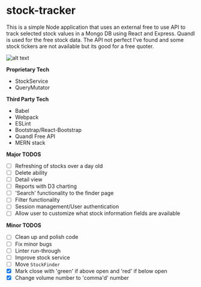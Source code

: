 # stock-tracker

This is a simple Node application that uses an external free to use API to track selected stock values in a Mongo DB using React and Express. Quandl is used for the free stock data. The API not perfect I've found and some stock tickers are not available but its good for a free quoter.

![alt text](https://s3-us-west-2.amazonaws.com/bwheel181-s3-misc/Screenshot+2017-12-12+at+5.42.20+PM.png)

  
**Proprietary Tech**
- StockService
- QueryMutator
  
**Third Party Tech**
- Babel
- Webpack
- ESLint
- Bootstrap/React-Bootstrap
- Quandl Free API
- MERN stack

**Major TODOS**
- [ ] Refreshing of stocks over a day old
- [ ] Delete ability
- [ ] Detail view
- [ ] Reports with D3 charting
- [ ] 'Search' functionality to the finder page
- [ ] Filter functionality
- [ ] Session management/User authentication
- [ ] Allow user to customize what stock information fields are available

**Minor TODOS**
- [ ] Clean up and polish code
- [ ] Fix minor bugs
- [ ] Linter run-through
- [ ] Improve stock service
- [ ] Move `StockFinder`
- [x] Mark close with 'green' if above open and 'red' if below open
- [x] Change volume number to 'comma'd' number
